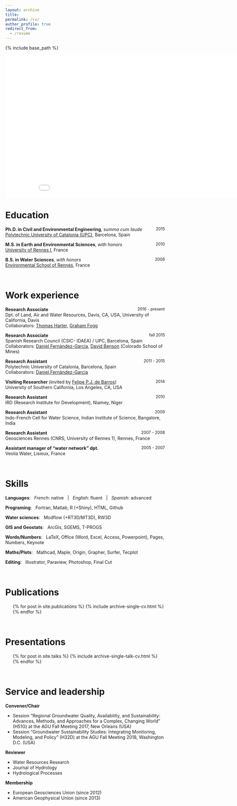 ```yaml
---
layout: archive
title:
permalink: /cv/
author_profile: true
redirect_from:
  - /resume
---
```


{% include base_path %}

<iframe width="900" height="450" frameborder="0" scrolling="no" src="//plot.ly/~chenri/1.embed"></iframe>

Education
======
**Ph.D. in Civil and Environmental Engineering**, *summa cum laude* <span style = "float:right; font-size:0.9em;">2015</span><br/>
[Polytechnic University of Catalonia (UPC)](https://h2ogeo.upc.edu/en/), Barcelona, Spain

**M.S. in Earth and Environmental Sciences**, *with honors* <span style = "float:right; font-size:0.9em;">2010</span><br/>
[University of Rennes I](https://geosciences.univ-rennes1.fr/en/geosciences-rennes-0), France

**B.S. in Water Sciences**, *with honors* <span style = "float:right; font-size:0.9em;">2008</span><br/>
[Environmental School of Rennes](https://www.ecole-eme.fr), France

<br/>

Work experience
======
**Research Associate** <span style = "float:right; font-size:0.9em;">2016 - present</span><br/>
Dpt. of Land, Air and Water Resources, Davis, CA, USA, University of California, Davis <br/>
Collaborators: [Thomas Harter](http://groundwater.ucdavis.edu/People/), [Graham Fogg](http://lawr.ucdavis.edu/people/faculty/fogg-graham)

**Research Associate** <span style = "float:right; font-size:0.9em;">fall 2015</span><br/>
Spanish Research Council (CSIC- IDAEA) / UPC, Barcelona, Spain <br/>
Collaborators: [Daniel Fernàndez-Garcia](https://scholar.google.com/citations?user=B8hhzusAAAAJ&hl=en), [David Benson](https://geology.mines.edu/project/benson-david/) (Colorado School of Mines)

**Research Assistant** <span style = "float:right; font-size:0.9em;">2011 - 2015</span> <br/>
Polytechnic University of Catalonia, Barcelona, Spain <br/>
Collaborators: [Daniel Fernàndez-Garcia](https://scholar.google.com/citations?user=B8hhzusAAAAJ&hl=en)

**Visiting Researcher** (invited by [Felipe P.J. de Barros](https://viterbi.usc.edu/directory/faculty/De-Barros/Felipe)) <span style = "float:right; font-size:0.9em;">2014</span> <br/>
University of Southern California, Los Angeles, CA, USA

**Research Assistant** <span style = "float:right; font-size:0.9em;">2010</span> <br/>
IRD (Research Institute for Development), Niamey, Niger

**Research Assistant** <span style = "float:right; font-size:0.9em;">2009</span> <br/>
Indo-French Cell for Water Science, Indian Institute of Science, Bangalore, India

**Research Assistant** <span style = "float:right; font-size:0.9em;">2007 - 2008</span> <br/>
Geosciences Rennes (CNRS, University of Rennes 1), Rennes, France

**Assistant manager of “water network” dpt.** <span style = "float:right; font-size:0.9em;">2005 - 2007</span> <br/>
Veolia Water, Lisieux, France

<br/>

Skills
======
**Languages**:&nbsp;&nbsp; *French*: native &nbsp; | &nbsp; *English*: fluent &nbsp; | &nbsp; *Spanish*: advanced

**Programing**:&nbsp;&nbsp; Fortran, Matlab, R (+Shiny), HTML, Github

**Water sciences**:&nbsp;&nbsp; Modflow (+RT3D/MT3D), RW3D

**GIS and Geostats**:&nbsp;&nbsp; ArcGis, SGEMS, T-PROGS

**Words/Numbers**:&nbsp;&nbsp; LaTeX, Office (Word, Excel, Access, Powerpoint), Pages, Numbers, Keynote

**Maths/Plots**:&nbsp;&nbsp; Mathcad, Maple, Origin, Grapher, Surfer, Tecplot

**Editing**:&nbsp;&nbsp; Illustrator, Paraview, Photoshop, Final Cut

<br/>

Publications
======
  <ul>{% for post in site.publications %}
    {% include archive-single-cv.html %}
  {% endfor %}</ul>

<br/>

Presentations
======
  <ul>{% for post in site.talks %}
    {% include archive-single-talk-cv.html %}
  {% endfor %}</ul>

<br/>

Service and leadership
======
**Convener/Chair**
* Session “Regional Groundwater Quality, Availability, and Sustainability: Advances, Methods, and Approaches for a Complex, Changing World” (H51G) at the AGU Fall Meeting 2017, New Orleans (USA)
* Session “Groundwater Sustainability Studies: Integrating Monitoring, Modeling, and Policy” (H32D) at the AGU Fall Meeting 2018, Washington D.C. (USA)

**Reviewer**
* Water Resources Research
* Journal of Hydrology
* Hydrological Processes

**Membership**
* European Geosciences Union (since 2012)
* American Geophysical Union (since 2013)

